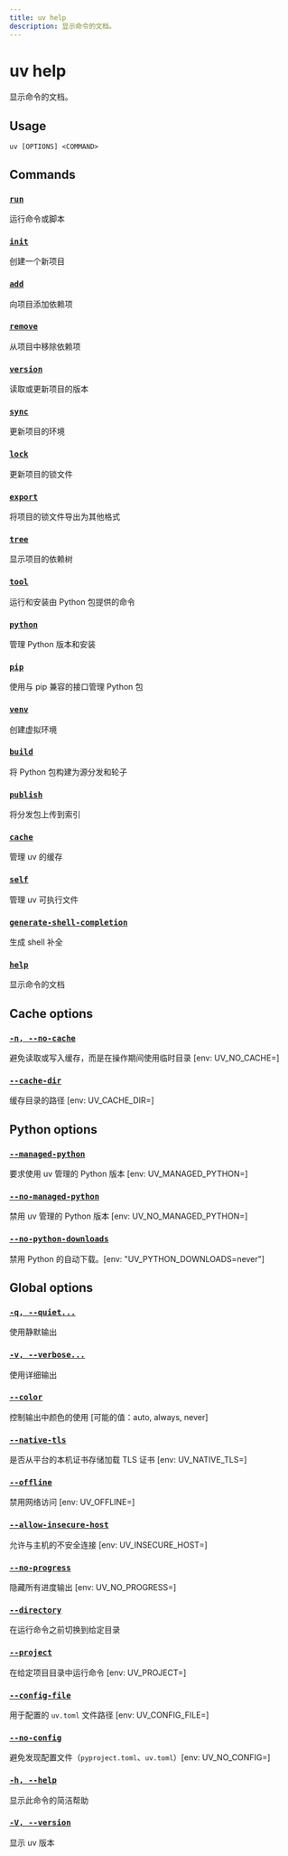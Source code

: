 ```yaml
---
title: uv help
description: 显示命令的文档。
---
```


# uv help

显示命令的文档。

## Usage

```
uv [OPTIONS] <COMMAND>
```

## Commands

### [`run`](#run)

运行命令或脚本

### [`init`](#init)

创建一个新项目

### [`add`](#add)

向项目添加依赖项

### [`remove`](#remove)

从项目中移除依赖项

### [`version`](#version)

读取或更新项目的版本

### [`sync`](#sync)

更新项目的环境

### [`lock`](#lock)

更新项目的锁文件

### [`export`](#export)

将项目的锁文件导出为其他格式

### [`tree`](#tree)

显示项目的依赖树

### [`tool`](#tool)

运行和安装由 Python 包提供的命令

### [`python`](#python)

管理 Python 版本和安装

### [`pip`](#pip)

使用与 pip 兼容的接口管理 Python 包

### [`venv`](#venv)

创建虚拟环境

### [`build`](#build)

将 Python 包构建为源分发和轮子

### [`publish`](#publish)

将分发包上传到索引

### [`cache`](#cache)

管理 uv 的缓存

### [`self`](#self)

管理 uv 可执行文件

### [`generate-shell-completion`](#generate-shell-completion)

生成 shell 补全

### [`help`](#help)

显示命令的文档

## Cache options

### [`-n, --no-cache`](#-n-no-cache)

避免读取或写入缓存，而是在操作期间使用临时目录 [env: UV_NO_CACHE=]

### [`--cache-dir`](#-cache-dir)

缓存目录的路径 [env: UV_CACHE_DIR=]

## Python options

### [`--managed-python`](#-managed-python)

要求使用 uv 管理的 Python 版本 [env: UV_MANAGED_PYTHON=]

### [`--no-managed-python`](#-no-managed-python)

禁用 uv 管理的 Python 版本 [env: UV_NO_MANAGED_PYTHON=]

### [`--no-python-downloads`](#-no-python-downloads)

禁用 Python 的自动下载。[env: "UV_PYTHON_DOWNLOADS=never"]

## Global options

### [`-q, --quiet...`](#-q-quiet)

使用静默输出

### [`-v, --verbose...`](#-v-verbose)

使用详细输出

### [`--color`](#-color)

控制输出中颜色的使用 [可能的值：auto, always, never]

### [`--native-tls`](#-native-tls)

是否从平台的本机证书存储加载 TLS 证书 [env: UV_NATIVE_TLS=]

### [`--offline`](#-offline)

禁用网络访问 [env: UV_OFFLINE=]

### [`--allow-insecure-host`](#-allow-insecure-host)

允许与主机的不安全连接 [env: UV_INSECURE_HOST=]

### [`--no-progress`](#-no-progress)

隐藏所有进度输出 [env: UV_NO_PROGRESS=]

### [`--directory`](#-directory)

在运行命令之前切换到给定目录

### [`--project`](#-project)

在给定项目目录中运行命令 [env: UV_PROJECT=]

### [`--config-file`](#-config-file)

用于配置的 `uv.toml` 文件路径 [env: UV_CONFIG_FILE=]

### [`--no-config`](#-no-config)

避免发现配置文件（`pyproject.toml`、`uv.toml`）[env: UV_NO_CONFIG=]

### [`-h, --help`](#-h-help)

显示此命令的简洁帮助

### [`-V, --version`](#-v-version)

显示 uv 版本
